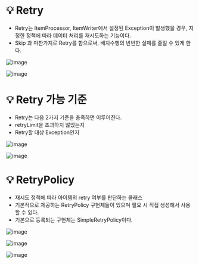 # 💡 Retry

- Retry는 ItemProcessor, ItemWriter에서 설정된 Exception이 발생했을 경우, 지정한 정책에 따라 데이터 처리를 재시도하는 기능이다.
- Skip 과 마찬가지로 Retry를 함으로써, 배치수행의 빈번한 실패를 줄일 수 있게 한다.

![image](https://github.com/user-attachments/assets/1250a03d-37ac-45e3-a3a2-f7879d9afc06)

![image](https://github.com/user-attachments/assets/536b7cc1-32d0-4370-9146-39c0c63e02b6)

# 💡 Retry 가능 기준

- Retry는 다음 2가지 기준을 충족하면 이루어진다.
- retryLimit을 초과하지 않았는지
- Retry할 대상 Exception인지

![image](https://github.com/user-attachments/assets/475902f8-20e7-4857-8618-65618a160d5c)

![image](https://github.com/user-attachments/assets/ad465ead-f480-4cbc-89e6-b46ef4c9f5ae)

# 💡 RetryPolicy

- 재시도 정책에 따라 아이템의 retry 여부를 판단하는 클래스
- 기본적으로 제공하는 RetryPolicy 구현체들이 있으며 필요 시 직접 생성해서 사용할 수 있다.
- 기본으로 등록되는 구현체는 SimpleRetryPolicy이다.

![image](https://github.com/user-attachments/assets/4b3b5d72-27f9-4dab-82e2-24d69f8f4b58)

![image](https://github.com/user-attachments/assets/16bffc19-25ae-4db0-ac60-756e45e37c26)

![image](https://github.com/user-attachments/assets/a7a085b3-89bf-4460-ad70-a27595435f8b)

